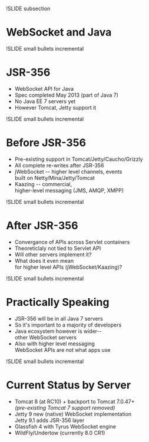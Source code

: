 !SLIDE subsection
# WebSocket and Java

!SLIDE small bullets incremental
# JSR-356

* WebSocket API for Java
* Spec completed May 2013 (part of Java 7)
* No Java EE 7 servers yet
* However Tomcat, Jetty support it

!SLIDE small bullets incremental
# Before JSR-356

* Pre-existing support in Tomcat/Jetty/Caucho/Grizzly
* All complete re-writes after JSR-356
* jWebSocket -- higher level channels, events<br>built on Netty/Mina/Jetty/Tomcat
* Kaazing -- commercial,<br>higher-level messaging (JMS, AMQP, XMPP)

!SLIDE small bullets incremental
# After JSR-356

* Convergance of APIs across Servlet containers
* Theoreticlaly not tied to Servlet API
* Will other servers implement it?
* What does it even mean<br>for higher level APIs (jWebSocket/Kaazing)?

!SLIDE small bullets incremental
# Practically Speaking

* JSR-356 will be in all Java 7 servers
* So it's important to a majority of developers
* Java ecosystem however is wider--<br>other WebSocket servers
* Also with higher level messaging<br>WebSocket APIs are not what apps use

!SLIDE small bullets incremental
# Current Status by Server

* Tomcat 8 (at RC10) + backport to Tomcat 7.0.47+<br><em>(pre-existing Tomcat 7 support removed)</em>
* Jetty 9 new (native) WebSocket implementation<br>Jetty 9.1 adds JSR-356 layer
* Glassfish 4 with Tyrus WebSocket engine
* WildFly/Undertow (currently 8.0 CR1)

